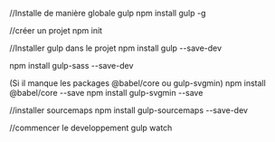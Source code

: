 //Installe de manière globale gulp
npm install gulp -g

//créer un projet 
npm init

//Installer gulp dans le projet
npm install gulp --save-dev

npm install gulp-sass --save-dev

(Si il manque les packages @babel/core ou gulp-svgmin)
npm install @babel/core --save
npm install gulp-svgmin --save

//installer sourcemaps
npm install gulp-sourcemaps --save-dev

//commencer le developpement
gulp watch



